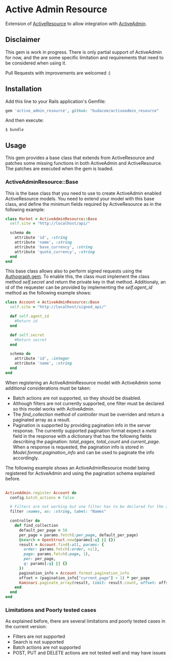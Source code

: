 # Active Admin Resource

Extension of [ActiveResource](https://github.com/rails/activeresource) to allow integration
with [ActiveAdmin](https://github.com/activeadmin/activeadmin).

## Disclaimer

This gem is work in progress. There is only partial support of ActiveAdmin for now, and the are some specific limitation and requirements that need to be considered when using it. 

Pull Requests with improvements are welcomed :)

## Installation

Add this line to your Rails application's Gemfile:

```ruby
gem 'active_admin_resource', github: "budacom/activeadmin_resource"
```

And then execute:

    $ bundle

## Usage

This gem provides a base class that extends from ActiveResource and patches some missing functions in both ActiveAdmin and ActiveResource. The patches are executed when the gem is loaded.

### ActiveAdminResource::Base

This is the base class that you need to use to create ActiveAdmin enabled ActiveResource models. You need to extend your model with this base class, and define the minimum fields required by ActiveResource as in the following example: 

```ruby
class Market < ActiveAdminResource::Base
  self.site = "http://localhost/api/"

  schema do
    attribute 'id', :string
    attribute 'name', :string
    attribute 'base_currency', :string
    attribute 'quote_currency', :string
  end
end
```

This base class allows also to perform signed requests using the [Authograph gem](https://github.com/budacom/authograph/). To enable this, the class must implement the class method *self.secret* and return the private key in that method. Additionaly, an id of the requester can be provided by implementing the *self.agent_id* method as the following example shows:  

```ruby
class Account < ActiveAdminResource::Base
  self.site = "http://localhost/signed_api/"

  def self.agent_id
    #Return id
  end

  def self.secret
    #Return secret
  end

  schema do
    attribute 'id', :integer
    attribute 'name', :string
  end
end

```
When registering an ActiveAdminResource model with ActiveAdmin some additional considerations must be taken:


* Batch actions are not supported, so they should be disabled.
* Although filters are not currently supported, one filter must be declared so this model works with ActiveAdmin.
* The *find_collection* method of *controller* must be overriden and return a paginated array as a result.
* Pagination is supported by providing pagination info in the server response. The currently supported pagination format expect a *meta* field in the response with a dictionary that has the following fields describing the pagination: *total_pages*, *total_count* and *current_page*.
When a response is requested, the pagination info is stored in *Model.format.pagination_info* and can be used to paginate the info accordingly.


The following example shows an ActiveAdminResource model being registered for ActiveAdmin and using the pagination schema explained before. 

```ruby
  
ActiveAdmin.register Account do
  config.batch_actions = false

  # Filters are not working but one filter has to be declared for the admin to work
  filter :names, as: :string, label: "Names"

  controller do
    def find_collection
      default_per_page = 50
      per_page = params.fetch(:per_page, default_per_page)
      @search = OpenStruct.new(params[:q] || {})
      result = Account.find(:all, params: {
        order: params.fetch(:order, nil),
        page: params.fetch(:page, 1),
        per: per_page,
        q: params[:q] || {}
      })
      pagination_info = Account.format.pagination_info
      offset = (pagination_info["current_page"] - 1) * per_page
      Kaminari.paginate_array(result, limit: result.count, offset: offset, total_count: pagination_info["total_count"])
    end
  end
end

```


### Limitations and Poorly tested cases

As explained before, there are several limitations and poorly tested cases in the current version:

* Filters are not supported
* Search is not supported
* Batch actions are not supported
* POST, PUT and DELETE actions are not tested well and may have issues
